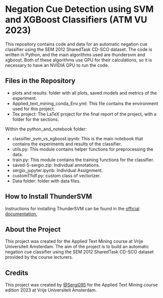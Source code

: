 # Negation Cue Detection using SVM and XGBoost Classifiers (ATM VU 2023)


This repository contains code and data for an automatic negation cue classifier using the SEM 2012 SharedTask CD-SCO dataset. The code is written in Python, and the main algorithms used are thundersvm and xgboost. Both of these algorithms use GPU for their calculations, so it is necessary to have an NVIDIA GPU to run the code.


## Files in the Repository

* plots and results: folder with all plots, saved models and metrics of the experiment.
* Applied_text_mining_conda_Env.yml: This file contains the environment used for this project.
* Tex project: The LaTeX project for the final report of the project, with a folder for the sections.

Within the python_and_notebook folder:
*  classifier_svm_vs_xgboost.ipynb: This is the main notebook that contains the experiments and results of the classifier.
* utils.py: This module contains helper functions for preprocessing the data.
* train.py: This module contains the training functions for the classifier.
* saved-5-sergio.zip: Individual annotations.
* sergio_jupyter.ipynb: Individual Assignment.
* customTfidf.py: custom class of vectorizer.
* Data folder: folder with data files.

## How to Install ThunderSVM
Instructions for installing ThunderSVM can be found in the [official documentation.](https://thundersvm.readthedocs.io/en/latest/get-started.html)

## About the Project
This project was created for the Applied Text Mining course at Vrije Universiteit Amsterdam. The aim of the project is to build an automatic negation cue classifier using the SEM 2012 SharedTask CD-SCO dataset provided by the course lecturers.

## Credits
This project was created by [@Sergi095](https://github.com/Sergi095) for the Applied Text Mining course edition 2023 at Vrije Universiteit Amsterdam.




